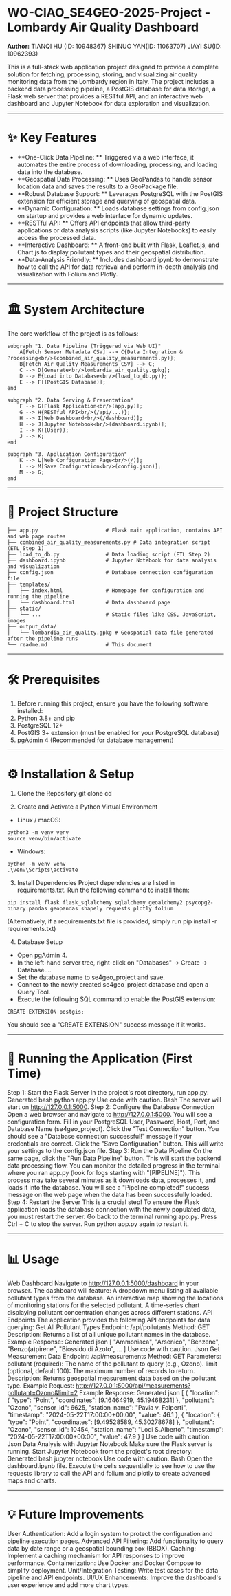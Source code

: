 # WO-CIAO_SE4GEO-2025-Project - Lombardy Air Quality Dashboard
**Author:** TIANQI HU (ID: 10948367)  SHINUO YAN(ID: 11063707)  JIAYI SU(ID: 10962393)

This is a full-stack web application project designed to provide a complete solution for fetching, processing, storing, and visualizing air quality monitoring data from the Lombardy region in Italy.
The project includes a backend data processing pipeline, a PostGIS database for data storage, a Flask web server that provides a RESTful API, and an interactive web dashboard and Jupyter Notebook for data exploration and visualization.

---

# ✨ Key Features
- **One-Click Data Pipeline: **
  Triggered via a web interface, it automates the entire process of downloading, processing, and loading data into the database.
- **Geospatial Data Processing: **
  Uses GeoPandas to handle sensor location data and saves the results to a GeoPackage file.
- **Robust Database Support: **
  Leverages PostgreSQL with the PostGIS extension for efficient storage and querying of geospatial data.
- **Dynamic Configuration: **
  Loads database settings from config.json on startup and provides a web interface for dynamic updates.
- **RESTful API: **
  Offers API endpoints that allow third-party applications or data analysis scripts (like Jupyter Notebooks) to easily access the processed data.
- **Interactive Dashboard: **
  A front-end built with Flask, Leaflet.js, and Chart.js to display pollutant types and their geospatial distribution.
- **Data-Analysis Friendly: **
  Includes dashboard.ipynb to demonstrate how to call the API for data retrieval and perform in-depth analysis and visualization with Folium and Plotly.

---

# 🏛️ System Architecture
The core workflow of the project is as follows:

    subgraph "1. Data Pipeline (Triggered via Web UI)"
        A[Fetch Sensor Metadata CSV] --> C{Data Integration & Processing<br/>(combined_air_quality_measurements.py)};
        B[Fetch Air Quality Measurements CSV] --> C;
        C --> D[Generate<br/>lombardia_air_quality.gpkg];
        D --> E{Load into Database<br/>(load_to_db.py)};
        E --> F[(PostGIS Database)];
    end

    subgraph "2. Data Serving & Presentation"
        F --> G[Flask Application<br/>(app.py)];
        G --> H{RESTful API<br/>(/api/...)};
        H --> I[Web Dashboard<br/>(/dashboard)];
        H --> J[Jupyter Notebook<br/>(dashboard.ipynb)];
        I --> K((User));
        J --> K;
    end

    subgraph "3. Application Configuration"
        K --> L[Web Configuration Page<br/>(/)];
        L --> M[Save Configuration<br/>(config.json)];
        M --> G;
    end

---

# 📂 Project Structure

```
├── app.py                      # Flask main application, contains API and web page routes
├── combined_air_quality_measurements.py # Data integration script (ETL Step 1)
├── load_to_db.py               # Data loading script (ETL Step 2)
├── dashboard.ipynb             # Jupyter Notebook for data analysis and visualization
├── config.json                 # Database connection configuration file
├── templates/
│   ├── index.html              # Homepage for configuration and running the pipeline
│   └── dashboard.html          # Data dashboard page
├── static/
│   └── ...                     # Static files like CSS, JavaScript, images
├── output_data/
│   └── lombardia_air_quality.gpkg # Geospatial data file generated after the pipeline runs
└── readme.md                   # This document
```

---

# 🛠️ Prerequisites
1. Before running this project, ensure you have the following software installed:
2. Python 3.8+ and pip
3. PostgreSQL 12+
4. PostGIS 3+ extension (must be enabled for your PostgreSQL database)
5. pgAdmin 4 (Recommended for database management)

---

# ⚙️ Installation & Setup
1. Clone the Repository
git clone <your-repository-url>
cd <repository-directory>

2. Create and Activate a Python Virtual Environment
- Linux / macOS:

```
python3 -m venv venv
source venv/bin/activate
```

- Windows:

```
python -m venv venv
.\venv\Scripts\activate
```

3. Install Dependencies
Project dependencies are listed in requirements.txt. Run the following command to install them:

```
pip install flask flask_sqlalchemy sqlalchemy geoalchemy2 psycopg2-binary pandas geopandas shapely requests plotly folium
```

(Alternatively, if a requirements.txt file is provided, simply run pip install -r requirements.txt)

4. Database Setup
- Open pgAdmin 4.
- In the left-hand server tree, right-click on "Databases" -> Create -> Database....
- Set the database name to se4geo_project and save.
- Connect to the newly created se4geo_project database and open a Query Tool.
- Execute the following SQL command to enable the PostGIS extension:

```
CREATE EXTENSION postgis;
```

You should see a "CREATE EXTENSION" success message if it works.

---

# 🚀 Running the Application (First Time)
Step 1: Start the Flask Server
In the project's root directory, run app.py:
Generated bash
python app.py
Use code with caution.
Bash
The server will start on http://127.0.0.1:5000.
Step 2: Configure the Database Connection
Open a web browser and navigate to http://127.0.0.1:5000.
You will see a configuration form. Fill in your PostgreSQL User, Password, Host, Port, and Database Name (se4geo_project).
Click the "Test Connection" button. You should see a "Database connection successful!" message if your credentials are correct.
Click the "Save Configuration" button. This will write your settings to the config.json file.
Step 3: Run the Data Pipeline
On the same page, click the "Run Data Pipeline" button.
This will start the backend data processing flow. You can monitor the detailed progress in the terminal where you ran app.py (look for logs starting with "[PIPELINE]").
This process may take several minutes as it downloads data, processes it, and loads it into the database.
You will see a "Pipeline completed!" success message on the web page when the data has been successfully loaded.
Step 4: Restart the Server
This is a crucial step! To ensure the Flask application loads the database connection with the newly populated data, you must restart the server.
Go back to the terminal running app.py.
Press Ctrl + C to stop the server.
Run python app.py again to restart it.

---

# 📊 Usage
Web Dashboard
Navigate to http://127.0.0.1:5000/dashboard in your browser.
The dashboard will feature:
A dropdown menu listing all available pollutant types from the database.
An interactive map showing the locations of monitoring stations for the selected pollutant.
A time-series chart displaying pollutant concentration changes across different stations.
API Endpoints
The application provides the following API endpoints for data querying:
Get All Pollutant Types
Endpoint: /api/pollutants
Method: GET
Description: Returns a list of all unique pollutant names in the database.
Example Response:
Generated json
[
  "Ammoniaca",
  "Arsenico",
  "Benzene",
  "Benzo(a)pirene",
  "Biossido di Azoto",
  ...
]
Use code with caution.
Json
Get Measurement Data
Endpoint: /api/measurements
Method: GET
Parameters:
pollutant (required): The name of the pollutant to query (e.g., Ozono).
limit (optional, default 100): The maximum number of records to return.
Description: Returns geospatial measurement data based on the pollutant type.
Example Request: http://127.0.0.1:5000/api/measurements?pollutant=Ozono&limit=2
Example Response:
Generated json
[
  {
    "location": {
      "type": "Point",
      "coordinates": [9.16464919, 45.19468231]
    },
    "pollutant": "Ozono",
    "sensor_id": 6625,
    "station_name": "Pavia v. Folperti",
    "timestamp": "2024-05-22T17:00:00+00:00",
    "value": 46.1
  },
  {
    "location": {
      "type": "Point",
      "coordinates": [9.49528589, 45.30278678]
    },
    "pollutant": "Ozono",
    "sensor_id": 10454,
    "station_name": "Lodi S.Alberto",
    "timestamp": "2024-05-22T17:00:00+00:00",
    "value": 47.9
  }
]
Use code with caution.
Json
Data Analysis with Jupyter Notebook
Make sure the Flask server is running.
Start Jupyter Notebook from the project's root directory:
Generated bash
jupyter notebook
Use code with caution.
Bash
Open the dashboard.ipynb file.
Execute the cells sequentially to see how to use the requests library to call the API and folium and plotly to create advanced maps and charts.

---

# 💡 Future Improvements
User Authentication: Add a login system to protect the configuration and pipeline execution pages.
Advanced API Filtering: Add functionality to query data by date range or a geospatial bounding box (BBOX).
Caching: Implement a caching mechanism for API responses to improve performance.
Containerization: Use Docker and Docker Compose to simplify deployment.
Unit/Integration Testing: Write test cases for the data pipeline and API endpoints.
UI/UX Enhancements: Improve the dashboard's user experience and add more chart types.

